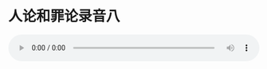 # 人论和罪论录音八

<audio style="width: 100%;" preload="false" controls controlslist="nodownload"><source src="http://file.simai.life/audio/mp3/old/27389.mp3" type="audio/mpeg">Your browser does not support the audio element.</audio>


